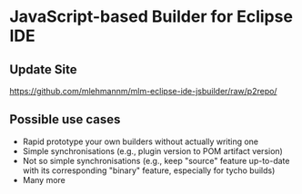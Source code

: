 JavaScript-based Builder for Eclipse IDE
========================================

Update Site
-----------

https://github.com/mlehmannm/mlm-eclipse-ide-jsbuilder/raw/p2repo/

Possible use cases
------------------

* Rapid prototype your own builders without actually writing one
* Simple synchronisations (e.g., plugin version to POM artifact version)
* Not so simple synchronisations (e.g., keep "source" feature up-to-date with its corresponding "binary" feature, especially for tycho builds)
* Many more
